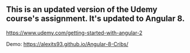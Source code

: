 ## This is an updated version of the Udemy course's assignment. It's updated to Angular 8.
https://www.udemy.com/getting-started-with-angular-2

Demo: https://alexits93.github.io/Angular-8-Cribs/
